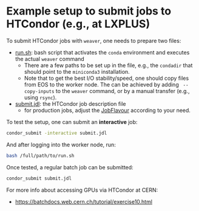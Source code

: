 # Example setup to submit jobs to HTCondor (e.g., at LXPLUS)

To submit HTCondor jobs with `weaver`, one needs to prepare two files:

- [run.sh](run.sh): bash script that activates the `conda` environment and executes the actual `weaver` command
  - There are a few paths to be set up in the file, e.g., the `condadir` that should point to the `miniconda3` installation.
  - Note that to get the best I/O stability/speed, one should copy files from EOS to the worker node. The can be achieved by adding ` --copy-inputs` to the `weaver` command, or by a manual transfer (e.g., using `rsync`).
- [submit.jdl](submit.jdl): the HTCondor job description file
  - for production jobs, adjust the [JobFlavour](https://batchdocs.web.cern.ch/tutorial/exercise6b.html) according to your need.

To test the setup, one can submit an **interactive** job:

```bash
condor_submit -interactive submit.jdl
```

And after logging into the worker node, run:

```bash
bash /full/path/to/run.sh
```

Once tested, a regular batch job can be submitted:

```bash
condor_submit submit.jdl
```

For more info about accessing GPUs via HTCondor at CERN:

- https://batchdocs.web.cern.ch/tutorial/exercise10.html
